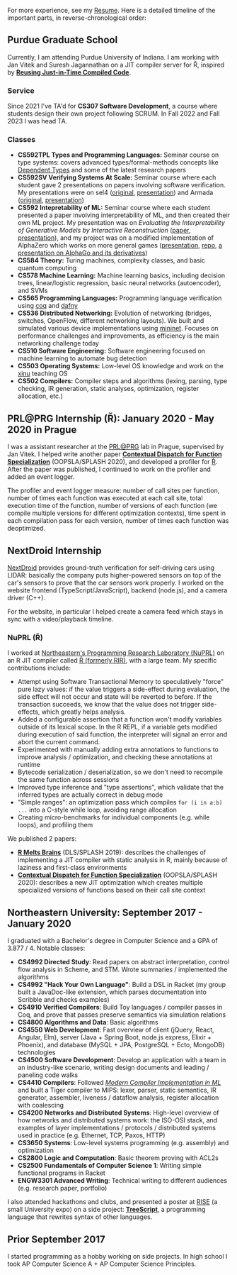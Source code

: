 For more experience, see my [Resume](/Resume.pdf). Here is a detailed timeline of the important parts, in reverse-chronological order:

## Purdue Graduate School

Currently, I am attending Purdue University of Indiana. I am working with Jan Vitek and Suresh Jagannathan on a JIT compiler server for Ř, inspired by **[Reusing Just-in-Time Compiled Code](https://dl.acm.org/doi/10.1145/3622839)**.

### Service

Since 2021 I've TA'd for **CS307 Software Development**, a course where students design their own project following SCRUM. In Fall 2022 and Fall 2023 I was head TA.

### Classes

- **CS592TPL Types and Programming Languages:** Seminar course on type systems: covers advanced types/formal-methods concepts like [Dependent Types](https://en.wikipedia.org/wiki/Dependent_type) and some of the latest research papers
- **CS592SV Verifying Systems At Scale:** Seminar course where each student gave 2 presentations on papers involving software verification. My presentations were on sel4 ([original](http://web1.cs.columbia.edu/~junfeng/09fa-e6998/papers/sel4.pdf), [presentation](https://docs.google.com/presentation/d/1Cgm3cl_Gif4f-0eH8EJ5QqVfMcyiubmEbs0kUnBK8Vo/view)) and Armada ([original](https://www.microsoft.com/en-us/research/publication/armada-low-effort-verification-of-high-performance-concurrent-programs/), [presentation](https://docs.google.com/presentation/d/1maUgRxwgRZFYOwerFPz93Cy9lTQOTWJFiLqqCIOmdZM/view))
- **CS592 Intepretability of ML:** Seminar course where each student presented a paper involving interpretability of ML, and then created their own ML project. My presentation was on *Evaluating the Interpretability of Generative Models by Interactive Reconstruction* ([paper](https://arxiv.org/pdf/2102.01264), [presentation](https://docs.google.com/presentation/d/1NcmwGHCLBI81ssHzHllBpjRU_mrTM_xVs2A5dl49ALY/view)), and my project was on a modified implementation of AlphaZero which works on more general games ([presentation](https://docs.google.com/presentation/d/1ktt_2jE_DIQh3v-QaaWQfa3SbtFmu-c-LJC9pKUUkX8/view), [repo](https://github.com/Jakobeha/cge-ai), [a presentation on AlphaGo and its derivatives](https://docs.google.com/presentation/d/134bZdCOJR_RqtQYQ0bZaiAQbjQEjWe5V-gmtI5EBvPg/view))
- **CS584 Theory:** Turing machines, complexity classes, and basic quantum computing
- **CS578 Machine Learning:** Machine learning basics, including decision trees, linear/logistic regression, basic neural networks (autoencoder), and SVMs
- **CS565 Programming Languages:** Programming language verification using [coq](https://coq.inria.fr/) and [dafny](https://www.microsoft.com/en-us/research/project/dafny-a-language-and-program-verifier-for-functional-correctness/)
- **CS536 Distributed Networking:** Evolution of networking (bridges, switches, OpenFlow, different networking layouts). We built and simulated various device implementations using [mininet](http://mininet.org/). Focuses on performance challenges and improvements, as efficiency is the main networking challenge today
- **CS510 Software Engineering:** Software engineering focused on machine learning to automate bug detection
- **CS503 Operating Systems:** Low-level OS knowledge and work on the [xinu](https://xinu.cs.purdue.edu/) teaching OS
- **CS502 Compilers:** Compiler steps and algorithms (lexing, parsing, type checking, IR generation, static analyses, optimization, register allocation, etc.)

## PRL@PRG Internship (Ř): January 2020 - May 2020 in Prague

I was a assistant researcher at the [PRL@PRG](https://prl-prg.github.io/) lab in Prague, supervised by Jan Vitek. I helped write another paper **[Contextual Dispatch for Function Specialization](http://janvitek.org/pubs/oopsla20-cd.pdf)** (OOPSLA/SPLASH 2020), and developed a profiler for [Ř](#nuprl-ř). After the paper was published, I continued to work on the profiler and added an event logger.

The profiler and event logger measure: number of call sites per function, number of times each function was executed at each call site, total execution time of the function, number of versions of each function (we compile multiple versions for different optimization contexts), time spent in each compilation pass for each version, number of times each function was deoptimized.

## NextDroid Internship

[NextDroid](https://nextdroid.com/) provides ground-truth verification for self-driving cars using LIDAR: basically the company puts higher-powered sensors on top of the car's sensors to prove that the car sensors work properly. I worked on the website frontend (TypeScript/JavaScript), backend (node.js), and a camera driver (C++).

For the website, in particular I helped create a camera feed which stays in sync with a video/playback timeline.

### NuPRL (Ř)

I worked at [Northeastern's Programming Research Laboratory (NuPRL)](http://prl.ccs.neu.edu/) on an R JIT compiler called [Ř (formerly RIR)](https://github.com/reactorlabs/rir), with a large team. My specific contributions include:

- Attempt using Software Transactional Memory to speculatively "force" pure lazy values: if the value triggers a side-effect during evaluation, the side effect will not occur and state will be reverted to before. If the transaction succeeds, we know that the value does not trigger side-effects, which greatly helps analysis.
- Added a configurable assertion that a function won't modify variables outside of its lexical scope. In the R REPL, if a variable gets modified during execution of said function, the interpreter will signal an error and abort the current command.
- Experimented with manually adding extra annotations to functions to improve analysis / optimization, and checking these annotations at runtime
- Bytecode serialization / deserialization, so we don't need to recompile the same function across sessions
- Improved type inference and "type assertions", which validate that the inferred types are actually correct in debug mode
- "Simple ranges": an optimization pass which compiles `for (i in a:b) ...` into a C-style while loop, avoiding range allocation
- Creating micro-benchmarks for individual components (e.g. while loops), and profiling them

We published 2 papers:

- **[R Melts Brains](https://arxiv.org/abs/1907.05118)** (DLS/SPLASH 2019): describes the challenges of implementing a JIT compiler with static analysis in R, mainly because of laziness and first-class environments
- **[Contextual Dispatch for Function Specialization](http://janvitek.org/pubs/oopsla20-cd.pdf)** (OOPSLA/SPLASH 2020): describes a new JIT optimization which creates multiple specialized versions of functions based on their call site context

## Northeastern University: September 2017 - January 2020

I graduated with a Bachelor's degree in Computer Science and a GPA of 3.877 / 4. Notable classes:

- **CS4992 Directed Study**: Read papers on abstract interpretation, control flow analysis in Scheme, and STM. Wrote summaries / implemented the algorithms
- **CS4992 "Hack Your Own Language"**: Build a DSL in Racket (my group built a JavaDoc-like extension, which parses documentation into Scribble and checks examples)
- **CS4910 Verified Compilers**: Build Toy languages / compiler passes in Coq, and prove that passes preserve semantics via simulation relations
- **CS4800 Algorithms and Data**: Basic algorithms
- **CS4550 Web Development**: Fast overview of client (jQuery, React, Angular, Elm), server (Java + Spring Boot, node.js express, Elixir + Phoenix), and database (MySQL + JPA, PostgreSQL + Ecto, MongoDB) technologies
- **CS4500 Software Development**: Develop an application with a team in an industry-like scenario, writing design documents and leading / paneling code walks
- **CS4410 Compilers**: Followed *[Modern Compiler Implementation in ML](https://www.amazon.com/Modern-Compiler-Implementation-Andrew-Appel-ebook/dp/B00D2WQAE8)* and built a Tiger compiler to MIPS: lexer, parser, static semantics, IR generator, assembler, liveness / dataflow analysis, register allocation with coalescing
- **CS4200 Networks and Distributed Systems**: High-level overview of how networks and distributed systems work: the ISO-OSI stack, and examples of layer implementations / protocols / distributed systems used in practice (e.g. Ethernet, TCP, Paxos, HTTP)
- **CS3650 Systems**: Low-level systems programming (e.g. assembly) and optimization
- **CS2800 Logic and Computation**: Basic theorem proving with ACL2s
- **CS2500 Fundamentals of Computer Science 1**: Writing simple functional programs in Racket
- **ENGW3301 Advanced Writing**: Technical writing to different audiences (e.g. research paper, portfolio)

I also attended hackathons and clubs, and presented a poster at [RISE](https://www.northeastern.edu/rise/) (a small University expo) on a side project: **[TreeScript](https://github.com/jakobeha/treescript)**, a programming language that rewrites syntax of other languages.

## Prior September 2017

I started programming as a hobby working on side projects. In high school I took AP Computer Science A + AP Computer Science Principles.
